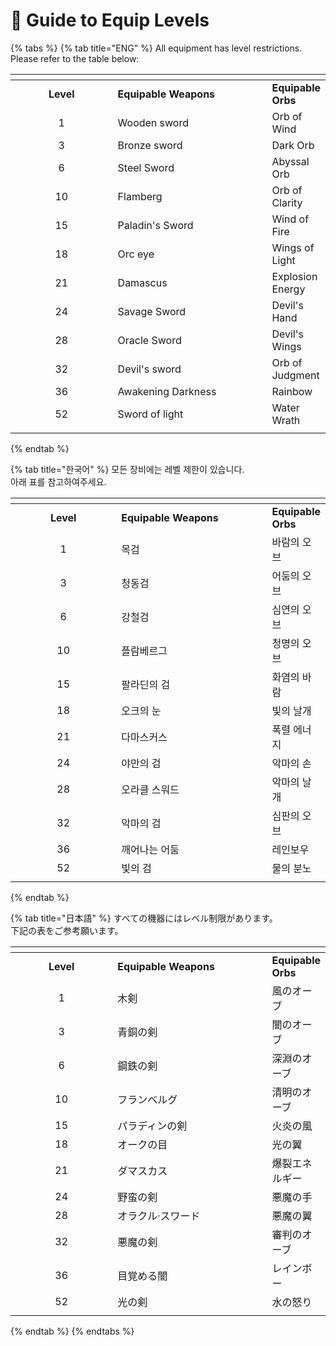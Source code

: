 # 🏹 Guide to Equip Levels

{% tabs %}
{% tab title="ENG" %}
All equipment has level restrictions. \
Please refer to the table below:

<table data-header-hidden><thead><tr><th width="157" align="center"></th><th width="244"></th><th></th></tr></thead><tbody><tr><td align="center"><strong>Level</strong></td><td><strong>Equipable Weapons</strong></td><td><strong>Equipable Orbs</strong></td></tr><tr><td align="center">1</td><td>Wooden sword </td><td>Orb of Wind</td></tr><tr><td align="center">3</td><td>Bronze sword </td><td>Dark Orb</td></tr><tr><td align="center">6</td><td>Steel Sword </td><td>Abyssal Orb</td></tr><tr><td align="center">10</td><td>Flamberg </td><td>Orb of Clarity</td></tr><tr><td align="center">15</td><td>Paladin's Sword </td><td>Wind of Fire</td></tr><tr><td align="center">18</td><td>Orc eye</td><td>Wings of Light</td></tr><tr><td align="center">21</td><td>Damascus </td><td>Explosion Energy</td></tr><tr><td align="center">24</td><td>Savage Sword </td><td>Devil's Hand</td></tr><tr><td align="center">28</td><td>Oracle Sword </td><td>Devil's Wings</td></tr><tr><td align="center">32</td><td>Devil's sword </td><td>Orb of Judgment</td></tr><tr><td align="center">36</td><td>Awakening Darkness </td><td>Rainbow</td></tr><tr><td align="center">52</td><td>Sword of light </td><td>Water Wrath</td></tr><tr><td align="center"></td><td></td><td></td></tr></tbody></table>
{% endtab %}

{% tab title="한국어" %}
모든 장비에는 레벨 제한이 있습니다. \
아래 표를 참고하여주세요.

<table data-header-hidden><thead><tr><th width="157" align="center"></th><th width="230"></th><th></th></tr></thead><tbody><tr><td align="center"><strong>Level</strong></td><td><strong>Equipable Weapons</strong></td><td><strong>Equipable Orbs</strong></td></tr><tr><td align="center">1</td><td>목검 </td><td>바람의 오브</td></tr><tr><td align="center">3</td><td>청동검</td><td>어둠의 오브</td></tr><tr><td align="center">6</td><td>강철검 </td><td>심연의 오브</td></tr><tr><td align="center">10</td><td>플람베르그 </td><td>청명의 오브</td></tr><tr><td align="center">15</td><td>팔라딘의 검 </td><td>화염의 바람</td></tr><tr><td align="center">18</td><td>오크의 눈 </td><td>빛의 날개</td></tr><tr><td align="center">21</td><td>다마스커스 </td><td>폭렬 에너지</td></tr><tr><td align="center">24</td><td>야만의 검 </td><td>악마의 손</td></tr><tr><td align="center">28</td><td>오라클 스워드</td><td>악마의 날개</td></tr><tr><td align="center">32</td><td>악마의 검 </td><td>심판의 오브</td></tr><tr><td align="center">36</td><td>깨어나는 어둠 </td><td>레인보우</td></tr><tr><td align="center">52</td><td>빛의 검 </td><td>물의 분노</td></tr><tr><td align="center"></td><td></td><td></td></tr></tbody></table>
{% endtab %}

{% tab title="日本語" %}
すべての機器にはレベル制限があります。 \
下記の表をご参考願います。

<table data-header-hidden><thead><tr><th width="157" align="center"></th><th width="245"></th><th></th></tr></thead><tbody><tr><td align="center"><strong>Level</strong></td><td><strong>Equipable Weapons</strong></td><td><strong>Equipable Orbs</strong></td></tr><tr><td align="center">1</td><td>木剣</td><td>風のオーブ</td></tr><tr><td align="center">3</td><td>青銅の剣 </td><td>闇のオーブ</td></tr><tr><td align="center">6</td><td>鋼鉄の剣 </td><td>深淵のオーブ</td></tr><tr><td align="center">10</td><td>フランベルグ</td><td>清明のオーブ</td></tr><tr><td align="center">15</td><td>パラディンの剣</td><td>火炎の風</td></tr><tr><td align="center">18</td><td>オークの目 </td><td>光の翼</td></tr><tr><td align="center">21</td><td>ダマスカス </td><td>爆裂エネルギー</td></tr><tr><td align="center">24</td><td>野蛮の剣 </td><td> 悪魔の手</td></tr><tr><td align="center">28</td><td>オラクル·スワード </td><td>悪魔の翼</td></tr><tr><td align="center">32</td><td>悪魔の剣 </td><td>審判のオーブ</td></tr><tr><td align="center">36</td><td>目覚める闇 </td><td>レインボー</td></tr><tr><td align="center">52</td><td>光の剣 </td><td>水の怒り</td></tr><tr><td align="center"></td><td></td><td></td></tr></tbody></table>
{% endtab %}
{% endtabs %}
